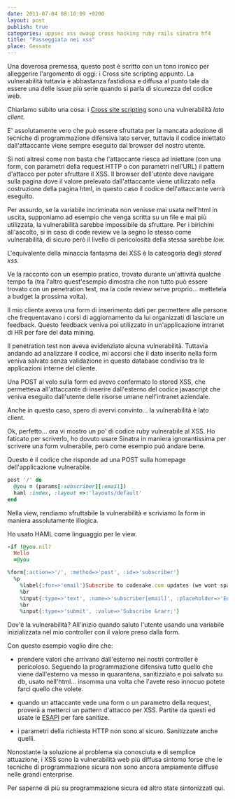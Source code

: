 ```yaml
---
date: 2011-07-04 08:10:09 +0200
layout: post
publish: true
categories: appsec xss owasp cross hacking ruby rails sinatra hf4
title: "Passeggiata nei xss"
place: Gessate
---
```


Una doverosa premessa, questo post è scritto con un tono ironico per
alleggerire l'argomento di oggi: i Cross site scripting appunto. La
vulnerabilità tuttavia è abbastanza fastidiosa e diffusa al punto tale da
essere una delle issue più serie quando si parla di sicurezza del codice web.

Chiariamo subito una cosa: i [Cross site scripting](https://www.owasp.org/index.php/Cross-site_Scripting_\(XSS\))
sono una vulnerabilità _lato client._

E' assolutamente vero che può essere sfruttata per la mancata adozione di
tecniche di programmazione difensiva lato server, tuttavia il codice
iniettato dall'attaccante viene sempre eseguito dal browser del nostro
utente. 

Si noti altresì come non basta che l'attaccante riesca ad iniettare (con una
form, con parametri della request HTTP o con parametri nell'URL) il pattern
d'attacco per poter sfruttare il XSS. Il browser dell'utente deve navigare
sulla pagina dove il valore prelevato dall'attaccante viene utilizzato nella
costruzione della pagina html, in questo caso il codice dell'attaccante verrà
eseguito. 

Per assurdo, se la variabile incriminata non venisse mai usata nell'html in
uscita, supponiamo ad esempio che venga scritta su un file e mai più
utilizzata, la vulnerabilità sarebbe impossibile da sfruttare. Per i
birichini all'ascolto, si in caso di code review ve la segno lo stesso come
vulnerabilità, di sicuro però il livello di pericolosità della stessa sarebbe _low._

L'equivalente della minaccia fantasma dei XSS è la cateogoria degli _stored xss._

Ve la racconto con un esempio pratico, trovato durante un'attività qualche
tempo fa (tra l'altro quest'esempio dimostra che non tutto può essere trovato
con un penetration test, ma la code review serve proprio... mettetela a
budget la prossima volta).

Il mio cliente aveva una form di inserimento dati per permettere alle persone
che frequentavano i corsi di aggiornamento da lui organizzati di lasciare un
feedback. Questo feedback veniva poi utilizzato in un'applicazione intranet
di HR per fare del data mining.

Il penetration test non aveva evidenziato alcuna vulnerabilità. Tuttavia
andando ad analizzare il codice, mi accorsi che il dato inserito nella form
veniva salvato senza validazione in questo database condiviso tra le
applicazioni interne del cliente.

Una POST al volo sulla form ed avevo confermato lo stored XSS, che permetteva
all'attaccante di inserire dall'esterno del codice javascript che veniva
eseguito dall'utente delle risorse umane nell'intranet aziendale. 

Anche in questo caso, spero di avervi convinto... la vulnerabilità è lato
client.

Ok, perfetto... ora vi mostro un po' di codice ruby vulnerabile al XSS. Ho
faticato per scriverlo, ho dovuto usare Sinatra in maniera ignorantissima per
scrivere una form vulnerabile, però come esempio può andare bene.

Questo è il codice che risponde ad una POST sulla homepage dell'applicazione
vulnerabile.

``` ruby Questo codice è vulnerabile a Cross Site Scripting, non usatelo.
post '/' do
  @you = (params[:subscriber][:email])
  haml :index, :layout =>:'layouts/default'
end
```

Nella view, rendiamo sfruttabile la vulnerabilità e scriviamo la form in
maniera assolutamente illogica.

Ho usato HAML come linguaggio per le view.


``` ruby Questo codice è vulnerabile a Cross Site Scripting, non usatelo.
-if !@you.nil?
  Hello 
  =@you

%form{:action=>'/', :method=>'post', :id=>'subscriber'}
  %p
    %label{:for=>'email'}Subscribe to codesake.com updates (we wont spam... we promise!)
    %br
    %input{:type=>'text', :name=>'subscriber[email]', :placeholder=>'Enter your email address', :id=>'email', :size=>'50'}
    %br
    %input{:type=>'submit', :value=>'Subscribe &rarr;'}
```

Dov'è la vulnerabilità? All'inizio quando saluto l'utente usando una
variabile inizializzata nel mio controller con il valore preso dalla form.

Con questo esempio voglio dire che:

* prendere valori che arrivano dall'esterno nei nostri controller è
pericoloso. Seguendo la programmazione difensiva tutto quello che viene
dall'esterno va messo in quarantena, sanitizziato e poi salvato su db,
usato nell'html... insomma una volta che l'avete reso innocuo potete
farci quello che volete.

* quando un attaccante vede una form o un parametro della request, proverà
a metterci un pattern d'attacco per XSS. Partite da questi ed usate le
[ESAPI](https://www.owasp.org/index.php/Category:OWASP_Enterprise_Security_API)
per fare sanitize.

* i parametri della richiesta HTTP non sono al sicuro. Sanitizzate anche quelli.

Nonostante la soluzione al problema sia conosciuta e di semplice attuazione,
i XSS sono la vulnerabilità web più diffusa sintomo forse che le tecniche di
programmazione sicura non sono ancora ampiamente diffuse nelle grandi
enterprise.

Per saperne di più su programmazione sicura ed altro state sintonizzati qui.

